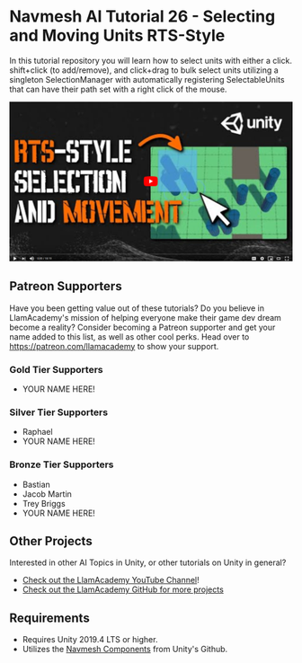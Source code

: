 # Navmesh AI Tutorial 26 - Selecting and Moving Units RTS-Style

In this tutorial repository you will learn how to select units with either a click. shift+click (to add/remove), and click+drag to bulk select units utilizing a singleton SelectionManager with automatically registering SelectableUnits that can have their path set with a right click of the mouse.

[![Youtube Tutorial](./Video%20Screenshot.png)](https://www.youtube.com/watch?v=foCpM6ApMfk)

## Patreon Supporters
Have you been getting value out of these tutorials? Do you believe in LlamAcademy's mission of helping everyone make their game dev dream become a reality? Consider becoming a Patreon supporter and get your name added to this list, as well as other cool perks.
Head over to https://patreon.com/llamacademy to show your support.

### Gold Tier Supporters
* YOUR NAME HERE!

### Silver Tier Supporters
* Raphael
* YOUR NAME HERE!

### Bronze Tier Supporters
* Bastian
* Jacob Martin
* Trey Briggs
* YOUR NAME HERE!

## Other Projects
Interested in other AI Topics in Unity, or other tutorials on Unity in general? 

* [Check out the LlamAcademy YouTube Channel](https://youtube.com/c/LlamAcademy)!
* [Check out the LlamAcademy GitHub for more projects](https://github.com/llamacademy)

## Requirements
* Requires Unity 2019.4 LTS or higher. 
* Utilizes the [Navmesh Components](https://github.com/Unity-Technologies/NavMeshComponents) from Unity's Github.